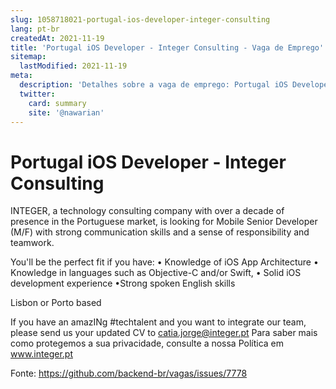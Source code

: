 ```yaml
---
slug: 1058718021-portugal-ios-developer-integer-consulting
lang: pt-br
createdAt: 2021-11-19
title: 'Portugal iOS Developer - Integer Consulting - Vaga de Emprego'
sitemap:
  lastModified: 2021-11-19
meta:
  description: 'Detalhes sobre a vaga de emprego: Portugal iOS Developer - Integer Consulting'
  twitter:
    card: summary
    site: '@nawarian'
---
```


# Portugal iOS Developer - Integer Consulting

INTEGER, a technology consulting company with over a decade of presence in the Portuguese market, is looking for Mobile Senior Developer (M/F) with strong communication skills and a sense of responsibility and teamwork.

You'll be the perfect fit if you have:
• Knowledge of iOS App Architecture
• Knowledge in languages such as Objective-C and/or Swift,
• Solid iOS development experience
•Strong spoken English skills

Lisbon or Porto based

If you have an amazINg #techtalent and you want to integrate our team, please send us your updated CV to catia.jorge@integer.pt
Para saber mais como protegemos a sua privacidade, consulte a nossa Política em www.integer.pt

Fonte: https://github.com/backend-br/vagas/issues/7778